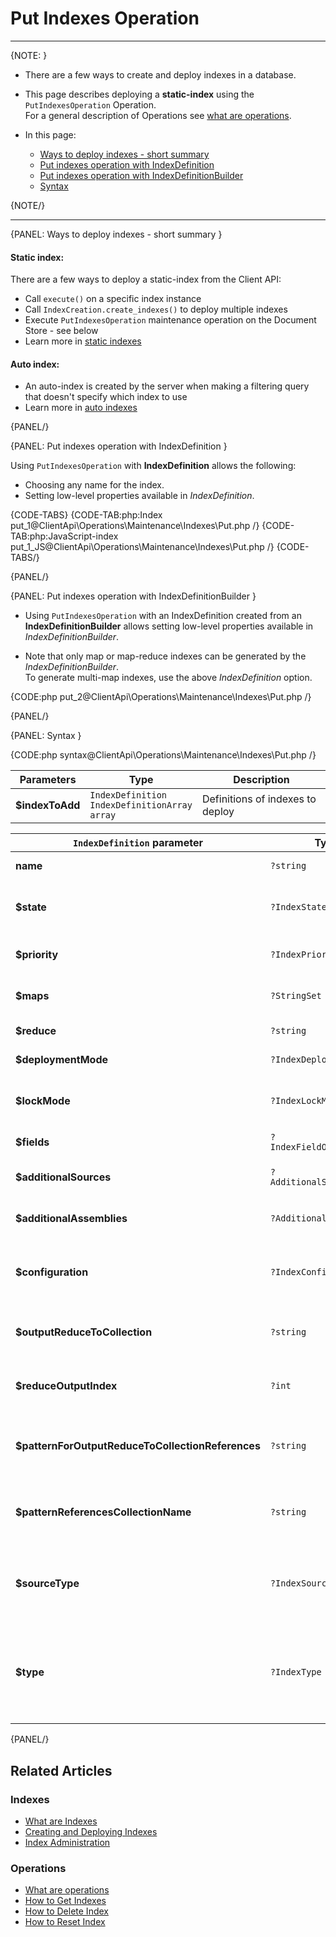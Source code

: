 # Put Indexes Operation

 ---

{NOTE: }

* There are a few ways to create and deploy indexes in a database.  

* This page describes deploying a **static-index** using the `PutIndexesOperation` Operation.  
  For a general description of Operations see [what are operations](../../../../client-api/operations/what-are-operations).  

* In this page:
    * [Ways to deploy indexes - short summary](../../../../client-api/operations/maintenance/indexes/put-indexes#ways-to-deploy-indexes---short-summary)
    * [Put indexes operation with IndexDefinition](../../../../client-api/operations/maintenance/indexes/put-indexes#put-indexes-operation-with-indexdefinition)
    * [Put indexes operation with IndexDefinitionBuilder](../../../../client-api/operations/maintenance/indexes/put-indexes#put-indexes-operation-with-indexdefinitionbuilder)
    * [Syntax](../../../../client-api/operations/maintenance/indexes/put-indexes#syntax)

{NOTE/}

---

{PANEL: Ways to deploy indexes - short summary }

#### Static index:

There are a few ways to deploy a static-index from the Client API:  

  * Call `execute()` on a specific index instance
  * Call `IndexCreation.create_indexes()` to deploy multiple indexes
  * Execute `PutIndexesOperation` maintenance operation on the Document Store - see below
  * Learn more in [static indexes](../../../../indexes/creating-and-deploying#static-indexes)

#### Auto index:  

  * An auto-index is created by the server when making a filtering query that doesn't specify which index to use
  * Learn more in [auto indexes](../../../../indexes/creating-and-deploying#auto-indexes)

{PANEL/}

{PANEL: Put indexes operation with IndexDefinition }

Using `PutIndexesOperation` with **IndexDefinition** allows the following:  

  * Choosing any name for the index.
  * Setting low-level properties available in _IndexDefinition_.

{CODE-TABS}
{CODE-TAB:php:Index put_1@ClientApi\Operations\Maintenance\Indexes\Put.php /}
{CODE-TAB:php:JavaScript-index put_1_JS@ClientApi\Operations\Maintenance\Indexes\Put.php /}
{CODE-TABS/}

{PANEL/}

{PANEL: Put indexes operation with IndexDefinitionBuilder }

* Using `PutIndexesOperation` with an IndexDefinition created from an **IndexDefinitionBuilder** 
  allows setting low-level properties available in _IndexDefinitionBuilder_.  

* Note that only map or map-reduce indexes can be generated by the _IndexDefinitionBuilder_.  
  To generate multi-map indexes, use the above _IndexDefinition_ option. 

{CODE:php put_2@ClientApi\Operations\Maintenance\Indexes\Put.php /}

{PANEL/}

{PANEL: Syntax }

{CODE:php syntax@ClientApi\Operations\Maintenance\Indexes\Put.php /}

| Parameters | Type | Description |
| - |- | - |
| **$indexToAdd** | `IndexDefinition`<br>`IndexDefinitionArray`<br>`array`| Definitions of indexes to deploy |

<a id="indexDefinition" />

| `IndexDefinition` parameter| Type | Description |
| - |- | - |
| **name** | `?string` | Name of the index, a unique identifier |
| **$state** | `?IndexState` | State of index<br>(NORMAL, DISABLED, IDLE, ERROR) |
| **$priority** | `?IndexPriority` | Priority of index<br>(LOW, NORMAL, HIGH) |
| **$maps** | `?StringSet` | All the map functions for the index |
| **$reduce** | `?string` | The index reduce function |
| **$deploymentMode** | `?IndexDeploymentMode` | Deployment mode<br>(`parallel`, `rolling`) |
| **$lockMode** | `?IndexLockMode` | Lock mode of index<br>(`Unlock`, `LockedIgnore`, `LockedError`) |
| **$fields** | `?IndexFieldOptionsArray` | _IndexFieldOptions_ per index field |
| **$additionalSources** | `?AdditionalSourcesArray` | Additional code files to be compiled with this index |
| **$additionalAssemblies** | `?AdditionalAssemblySet` | Additional assemblies that are referenced |
| **$configuration** | `?IndexConfiguration` | Can override [indexing configuration](../../../../server/configuration/indexing-configuration) by setting this dictionary |
| **$outputReduceToCollection** | `?string` | A collection name for saving the reduce results as documents |
| **$reduceOutputIndex** | `?int` | This number will be part of the reduce results documents IDs |
| **$patternForOutputReduceToCollectionReferences** | `?string` | Pattern for documents IDs which reference IDs of reduce results documents |
| **$patternReferencesCollectionName** | `?string` | A collection name for the reference documents created based on provided pattern |
| **$sourceType** | `?IndexSourceType` | An enum with the index source type<br>Can be `None`, `Documents`, `TimeSeries`, `Counters` |
| **$type** | `?IndexType` | An enum with the index type<br>Can be `None`, `AutoMap`, `AutoMapReduce`, `Map`, `MapReduce`, `Faulty`, `JavaScriptMap`, `JavaScriptMapReduce` |

{PANEL/}

## Related Articles

### Indexes

- [What are Indexes](../../../../indexes/what-are-indexes)
- [Creating and Deploying Indexes](../../../../indexes/creating-and-deploying)
- [Index Administration](../../../../indexes/index-administration)

### Operations

- [What are operations](../../../../client-api/operations/what-are-operations)
- [How to Get Indexes](../../../../client-api/operations/maintenance/indexes/get-indexes)
- [How to Delete Index](../../../../client-api/operations/maintenance/indexes/delete-index)
- [How to Reset Index](../../../../client-api/operations/maintenance/indexes/reset-index)
